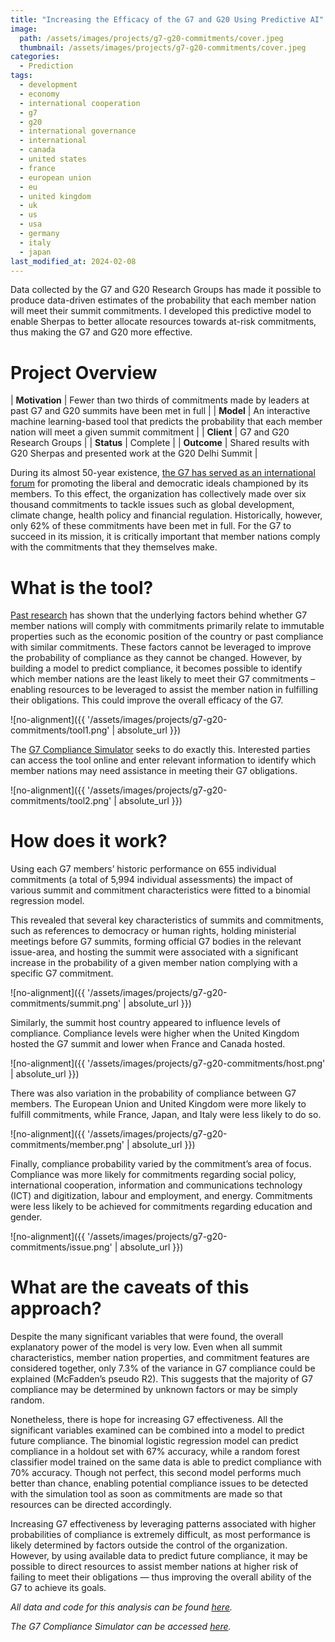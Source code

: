 ```yaml
---
title: "Increasing the Efficacy of the G7 and G20 Using Predictive AI"
image: 
  path: /assets/images/projects/g7-g20-commitments/cover.jpeg
  thumbnail: /assets/images/projects/g7-g20-commitments/cover.jpeg
categories:
  - Prediction
tags:
  - development
  - economy
  - international cooperation
  - g7
  - g20
  - international governance
  - international
  - canada
  - united states
  - france
  - european union
  - eu
  - united kingdom
  - uk
  - us
  - usa
  - germany
  - italy
  - japan
last_modified_at: 2024-02-08
---
```


Data collected by the G7 and G20 Research Groups has made it possible to produce data-driven estimates of the probability that each member nation will meet their summit commitments. I developed this predictive model to enable Sherpas to better allocate resources towards at-risk commitments, thus making the G7 and G20 more effective.

# Project Overview

| **Motivation** |  Fewer than two thirds of commitments made by leaders at past G7 and G20 summits have been met in full |
| **Model** | An interactive machine learning-based tool that predicts the probability that each member nation will meet a given summit commitment |
| **Client** | G7 and G20 Research Groups |
| **Status** | Complete |
| **Outcome** | Shared results with G20 Sherpas and presented work at the G20 Delhi Summit |

During its almost 50-year existence, [the G7 has served as an international forum](https://en.wikipedia.org/wiki/G7) for promoting the liberal and democratic ideals championed by its members. To this effect, the organization has collectively made over six thousand commitments to tackle issues such as global development, climate change, health policy and financial regulation. Historically, however, only 62&#37; of these commitments have been met in full. For the G7 to succeed in its mission, it is critically important that member nations comply with the commitments that they themselves make.

# What is the tool?

[Past research](https://www.globalgovernanceproject.org/increasing-the-impact-of-the-g7-2/) has shown that the underlying factors behind whether G7 member nations will comply with commitments primarily relate to immutable properties such as the economic position of the country or past compliance with similar commitments. These factors cannot be leveraged to improve the probability of compliance as they cannot be changed. However, by building a model to predict compliance, it becomes possible to identify which member nations are the least likely to meet their G7 commitments – enabling resources to be leveraged to assist the member nation in fulfilling their obligations. This could improve the overall efficacy of the G7. 

![no-alignment]({{ '/assets/images/projects/g7-g20-commitments/tool1.png' | absolute_url }})

The [G7 Compliance Simulator](https://g7-utoronto.shinyapps.io/compliance-tool/) seeks to do exactly this. Interested parties can access the tool online and enter relevant information to identify which member nations may need assistance in meeting their G7 obligations.

![no-alignment]({{ '/assets/images/projects/g7-g20-commitments/tool2.png' | absolute_url }})

# How does it work?

Using each G7 members’ historic performance on 655 individual commitments (a total of 5,994 individual assessments) the impact of various summit and commitment characteristics were fitted to a binomial regression model.

This revealed that several key characteristics of summits and commitments, such as references to democracy or human rights, holding ministerial meetings before G7 summits, forming official G7 bodies in the relevant issue-area, and hosting the summit were associated with a significant increase in the probability of a given member nation complying with a specific G7 commitment.

![no-alignment]({{ '/assets/images/projects/g7-g20-commitments/summit.png' | absolute_url }})

Similarly, the summit host country appeared to influence levels of compliance. Compliance levels were higher when the United Kingdom hosted the G7 summit and lower when France and Canada hosted.

![no-alignment]({{ '/assets/images/projects/g7-g20-commitments/host.png' | absolute_url }})

There was also variation in the probability of compliance between G7 members. The European Union and United Kingdom were more likely to fulfill commitments, while France, Japan, and Italy were less likely to do so.

![no-alignment]({{ '/assets/images/projects/g7-g20-commitments/member.png' | absolute_url }})

Finally, compliance probability varied by the commitment’s area of focus. Compliance was more likely for commitments regarding social policy, international cooperation, information and communications technology (ICT) and digitization, labour and employment, and energy. Commitments were less likely to be achieved for commitments regarding education and gender.

![no-alignment]({{ '/assets/images/projects/g7-g20-commitments/issue.png' | absolute_url }})

# What are the caveats of this approach? 

Despite the many significant variables that were found, the overall explanatory power of the model is very low. Even when all summit characteristics, member nation properties, and commitment features are considered together, only 7.3&#37; of the variance in G7 compliance could be explained (McFadden’s pseudo R2). This suggests that the majority of G7 compliance may be determined by unknown factors or may be simply random.

Nonetheless, there is hope for increasing G7 effectiveness. All the significant variables examined can be combined into a model to predict future compliance. The binomial logistic regression model can predict compliance in a holdout set with 67&#37; accuracy, while a random forest classifier model trained on the same data is able to predict compliance with 70&#37; accuracy. Though not perfect, this second model performs much better than chance, enabling potential compliance issues to be detected with the simulation tool as soon as commitments are made so that resources can be directed accordingly. 

Increasing G7 effectiveness by leveraging patterns associated with higher probabilities of compliance is extremely difficult, as most performance is likely determined by factors outside the control of the organization. However, by using available data to predict future compliance, it may be possible to direct resources to assist member nations at higher risk of failing to meet their obligations — thus improving the overall ability of the G7 to achieve its goals.

*All data and code for this analysis can be found [here](https://github.com/rapsoj/g7-compliance).*

*The G7 Compliance Simulator can be accessed [here](https://g7-utoronto.shinyapps.io/compliance-tool/).*